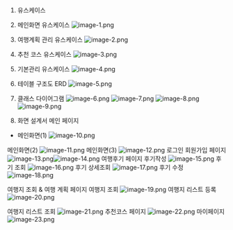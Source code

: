 
1.	유스케이스
1.	메인화면 유스케이스
 ![image-1.png](readmeImg/image-1.png)
2.	여행계획 관리 유스케이스
 ![image-2.png](readmeImg/image-2.png)
3.	추천 코스 유스케이스
 ![image-3.png](readmeImg/image-3.png)
4.	기본관리 유스케이스
 ![image-4.png](readmeImg/image-4.png)
2. 테이블 구조도 ERD
 ![image-5.png](readmeImg/image-5.png)
3. 클래스 다이어그램
 ![image-6.png](readmeImg/image-6.png)
 ![image-7.png](readmeImg/image-7.png)
 ![image-8.png](readmeImg/image-8.png)
 ![image-9.png](readmeImg/image-9.png)

4. 화면 설계서
메인 페이지
- 메인화면(1) 
 ![image-10.png](readmeImg/image-10.png)

메인화면(2)
 ![image-11.png](readmeImg/image-11.png)
메인화면(3) 
 ![image-12.png](readmeImg/image-12.png)
로그인 회원가입 페이지
  ![image-13.png](readmeImg/image-13.png)![image-14.png](readmeImg/image-14.png)
여행후기 페이지
후기작성
 ![image-15.png](readmeImg/image-15.png)
후기 조회
 ![image-16.png](readmeImg/image-16.png)
후기 상세조회
 ![image-17.png](readmeImg/image-17.png)
후기 수정
 ![image-18.png](readmeImg/image-18.png)


여행지 조회 & 여행 계획 페이지
여행지 조회
 ![image-19.png](readmeImg/image-19.png)
여행지 리스트 등록
 ![image-20.png](readmeImg/image-20.png)


여행지 리스트 조회
 ![image-21.png](readmeImg/image-21.png)
추천코스 페이지
 ![image-22.png](readmeImg/image-22.png)
마이페이지 
![image-23.png](./image-23.png)

